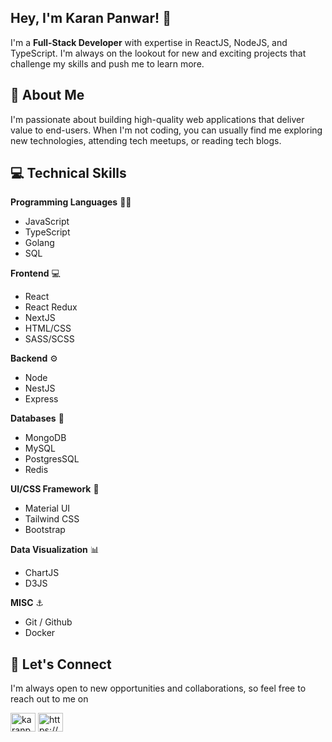 ## Hey, I'm Karan Panwar! 👋

I'm a **Full-Stack Developer** with expertise in ReactJS, NodeJS, and TypeScript. I'm always on the lookout for new and exciting projects that challenge my skills and push me to learn more. 

## 📖 About Me
I'm passionate about building high-quality web applications that deliver value to end-users. When I'm not coding, you can usually find me exploring new technologies, attending tech meetups, or reading tech blogs. 

## 💻 Technical Skills

**Programming Languages** 🧑‍💻️
- JavaScript
- TypeScript
- Golang
- SQL


**Frontend** 💻 
- React
- React Redux
- NextJS
- HTML/CSS
- SASS/SCSS

**Backend** ⚙️
- Node
- NestJS
- Express

**Databases** 💾️
- MongoDB
- MySQL
- PostgresSQL
- Redis

**UI/CSS Framework** 🎨
- Material UI
- Tailwind CSS
- Bootstrap

**Data Visualization** 📊️
- ChartJS
- D3JS

**MISC** ⚓️
- Git / Github
- Docker




## 🤝 Let's Connect
I'm always open to new opportunities and collaborations, so feel free to reach out to me on
<p align="left">  
<a href="https://twitter.com/karanpanwar95" target="blank"><img align="center" src="https://raw.githubusercontent.com/rahuldkjain/github-profile-readme-generator/master/src/images/icons/Social/twitter.svg" alt="karanpanwar95" height="30" width="40" /></a>  
<a href="https://linkedin.com/in/https://www.linkedin.com/in/karanpanwar95/" target="blank"><img align="center" src="https://raw.githubusercontent.com/rahuldkjain/github-profile-readme-generator/master/src/images/icons/Social/linked-in-alt.svg" alt="https://www.linkedin.com/in/karanpanwar95/" height="30" width="40" /></a>  
